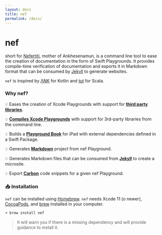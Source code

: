 ```yaml
---
layout: docs
title: nef
permalink: /docs/
---
```


# nef

short for [Nefertiti](https://en.wikipedia.org/wiki/Nefertiti), mother of Ankhesenamun, is a command line tool to ease the creation of documentation in the form of Swift Playgrounds. It provides compile-time verification of documentation and exports it in Markdown format that can be consumed by [Jekyll](https://jekyllrb.com/) to generate websites.

`nef` is inspired by [ΛNK](https://github.com/arrow-kt/ank) for Kotlin and [tut](https://github.com/tpolecat/tut) for Scala.


### Why nef?

💡 Eases the creation of Xcode Playgrounds with support for [__third party libraries__](https://github.com/bow-swift/nef#-creating-a-nef-playground).

💡 [__Compiles Xcode Playgrounds__](https://github.com/bow-swift/nef#-compiling-a-nef-playground) with support for 3rd-party libraries from the command line.

💡 Builds a [__Playground Book__](https://github.com/bow-swift/nef#-creating-a-playground-book) for iPad with external dependencies defined in a Swift Package.

💡 Generates [__Markdown__](https://github.com/bow-swift/nef#-generating-a-markdown-project) project from nef Playground.

💡 Generates Markdown files that can be consumed from [__Jekyll__](https://github.com/bow-swift/nef#-generating-markdown-files-for-jekyll) to create a microsite.

💡 Export [__Carbon__](https://github.com/bow-swift/nef#-exporting-carbon-code-snippets) code snippets for a given nef Playground.


### 📥 Installation

`nef` can be installed using [Homebrew](https://brew.sh). `nef` needs Xcode 11 (o newer), [CocoaPods](https://cocoapods.org/), and [brew](https://brew.sh/index_es) installed in your computer.

```bash
➜ brew install nef
```

> It will warn you if there is a missing dependency and will provide guidance to install it.
